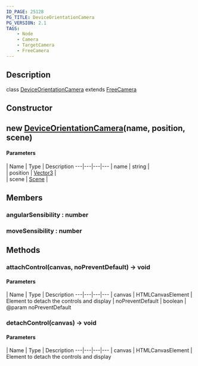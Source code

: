 ```yaml
---
ID_PAGE: 25128
PG_TITLE: DeviceOrientationCamera
PG_VERSION: 2.1
TAGS:
    - Node
    - Camera
    - TargetCamera
    - FreeCamera
---
```

## Description

class [DeviceOrientationCamera](/classes/2.3/DeviceOrientationCamera) extends [FreeCamera](/classes/2.3/FreeCamera)



## Constructor

##  new [DeviceOrientationCamera](/classes/2.3/DeviceOrientationCamera)(name, position, scene)



#### Parameters
 | Name | Type | Description
---|---|---|---
 | name | string |   
 | position | [Vector3](/classes/2.3/Vector3) |   
 | scene | [Scene](/classes/2.3/Scene) |   
## Members

### angularSensibility : number



### moveSensibility : number



## Methods

### attachControl(canvas, noPreventDefault) &rarr; void



#### Parameters
 | Name | Type | Description
---|---|---|---
 | canvas | HTMLCanvasElement |   Element to detach the controls and display
 | noPreventDefault | boolean |   @param noPreventDefault
### detachControl(canvas) &rarr; void



#### Parameters
 | Name | Type | Description
---|---|---|---
 | canvas | HTMLCanvasElement |   Element to detach the controls and display

